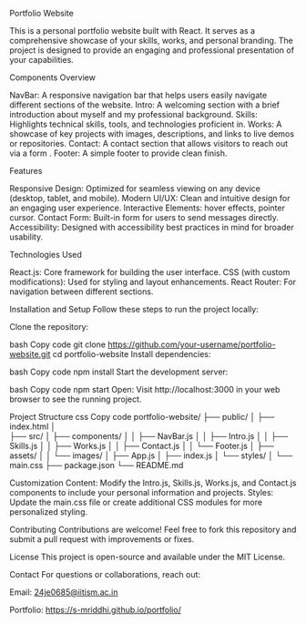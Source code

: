 
Portfolio Website

This is a personal portfolio website built with React. It serves as a comprehensive showcase of your skills, works, and personal branding. The project is designed to provide an engaging and professional presentation of your capabilities.

Components Overview

NavBar: A responsive navigation bar that helps users easily navigate different sections of the website.
Intro: A welcoming section with a brief introduction about myself and my professional background.
Skills: Highlights technical skills, tools, and technologies proficient in.
Works: A showcase of key projects with images, descriptions, and links to live demos or repositories.
Contact: A contact section that allows visitors to reach out via a form .
Footer: A simple footer to provide clean finish.


Features

Responsive Design: Optimized for seamless viewing on any device (desktop, tablet, and mobile).
Modern UI/UX: Clean and intuitive design for an engaging user experience.
Interactive Elements: hover effects, pointer cursor.
Contact Form: Built-in form for users to send messages directly.
Accessibility: Designed with accessibility best practices in mind for broader usability.

Technologies Used

React.js: Core framework for building the user interface.
CSS (with custom modifications): Used for styling and layout enhancements.
React Router: For navigation between different sections.

Installation and Setup
Follow these steps to run the project locally:

Clone the repository:

bash
Copy code
git clone https://github.com/your-username/portfolio-website.git
cd portfolio-website
Install dependencies:

bash
Copy code
npm install
Start the development server:

bash
Copy code
npm start
Open: Visit http://localhost:3000 in your web browser to see the running project.

Project Structure
css
Copy code
portfolio-website/
├── public/
│   ├── index.html
│   
├── src/
│   ├── components/
│   │   ├── NavBar.js
│   │   ├── Intro.js
│   │   ├── Skills.js
│   │   ├── Works.js
│   │   ├── Contact.js
│   │   └── Footer.js
│   ├── assets/
│   │   └── images/
│   ├── App.js
│   ├── index.js
│   └── styles/
│       └── main.css
├── package.json
└── README.md



Customization
Content: Modify the Intro.js, Skills.js, Works.js, and Contact.js components to include your personal information and projects.
Styles: Update the main.css file or create additional CSS modules for more personalized styling.

Contributing
Contributions are welcome! Feel free to fork this repository and submit a pull request with improvements or fixes.

License
This project is open-source and available under the MIT License.

Contact
For questions or collaborations, reach out:

Email: 24je0685@iitism.ac.in

Portfolio: https://s-mriddhi.github.io/portfolio/
